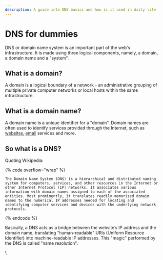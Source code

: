 ```yaml
---
description: A guide into DNS basics and how is it used in daily life
---
```


# DNS for dummies

DNS or domain name system is an important part of the web's infrastructure. It is made using three logical components, namely, a domain, a domain name and a "system".

## What is a domain?

A domain is a logical boundary of a network - an administrative grouping of multiple private computer networks or local hosts within the same infrastructure.

## What is a domain name?

A domain name is a unique identifier for a "domain". Domain names are often used to identify services provided through the Internet, such as [websites](https://en.wikipedia.org/wiki/Website), [email](https://en.wikipedia.org/wiki/Email) services and more.&#x20;

## So what is a DNS?

Quoting Wikipedia:

{% code overflow="wrap" %}
```
The Domain Name System (DNS) is a hierarchical and distributed naming system for computers, services, and other resources in the Internet or other Internet Protocol (IP) networks. It associates various information with domain names assigned to each of the associated entities. Most prominently, it translates readily memorized domain names to the numerical IP addresses needed for locating and identifying computer services and devices with the underlying network protocols.
```
{% endcode %}

Basically, a DNS acts as a bridge between the website’s IP address and the domain name, translating "human-readable" URIs (Uniform Resource Identifier) into machine-readable IP addresses. This "magic" performed by the DNS is called "name resolution".

\
